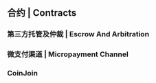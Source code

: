 ## 合约 \| Contracts

### 第三方托管及仲裁 \| Escrow And Arbitration

### 微支付渠道 \| Micropayment Channel

### CoinJoin



